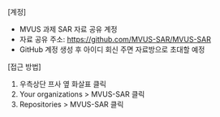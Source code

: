 [계정]
- MVUS 과제 SAR 자료 공유 계정
- 자료 공유 주소: https://github.com/MVUS-SAR/MVUS-SAR
- GitHub 계정 생성 후 아이디 회신 주면 자료방으로 초대할 예정

[접근 방법]
1. 우측상단 프사 옆 화살표 클릭
2. Your organizations > MVUS-SAR 클릭
3. Repositories > MVUS-SAR 클릭
